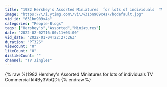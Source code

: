 ```yaml
---
title: "1982 Hershey's Assorted Miniatures  for lots of individuals  TV Commercial kI4By3VbQDk"
image: "https:\/\/i.ytimg.com\/vi\/631bn909x4s\/hqdefault.jpg"
vid_id: "631bn909x4s"
categories: "People-Blogs"
tags: ["Hershey's","Assorted","Miniatures"]
date: "2022-02-02T16:00:11+03:00"
vid_date: "2022-01-04T22:27:26Z"
duration: "PT32S"
viewcount: "0"
likeCount: "0"
dislikeCount: ""
channel: "TV Jingles"
---
```

{% raw %}1982 Hershey's Assorted Miniatures  for lots of individuals  TV Commercial kI4By3VbQDk {% endraw %}
